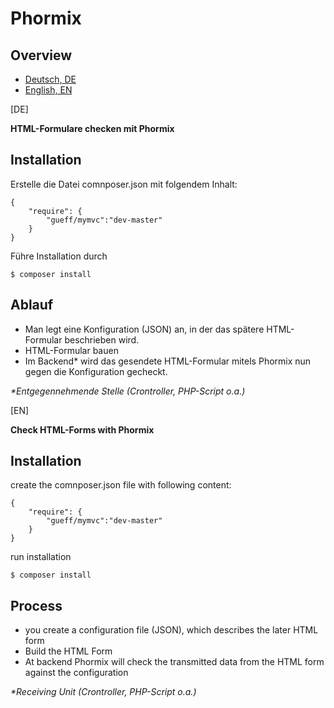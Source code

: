 # Phormix

## Overview
- [Deutsch, DE](#DE)
- [English, EN](#EN)

<a id="DE"></a>[DE]

**HTML-Formulare checken mit Phormix**

## Installation

Erstelle die Datei comnposer.json mit folgendem Inhalt:
~~~
{
    "require": {
        "gueff/mymvc":"dev-master"
    }
}
~~~
Führe Installation durch
~~~
$ composer install
~~~

## Ablauf

- Man legt eine Konfiguration (JSON) an, in der das spätere HTML-Formular beschrieben wird. 
- HTML-Formular bauen
- Im Backend* wird das gesendete HTML-Formular mitels Phormix nun gegen die Konfiguration gecheckt.

_\*Entgegennehmende Stelle (Crontroller, PHP-Script o.a.)_


<a id="EN"></a>[EN]

**Check HTML-Forms with Phormix**

## Installation
create the comnposer.json file with following content:
~~~
{
    "require": {
        "gueff/mymvc":"dev-master"
    }
}
~~~
run installation
~~~
$ composer install
~~~

## Process
- you create a configuration file (JSON), which describes the later HTML form
- Build the HTML Form
- At backend Phormix will check the transmitted data from the HTML form against the configuration

_\*Receiving Unit (Crontroller, PHP-Script o.a.)_

